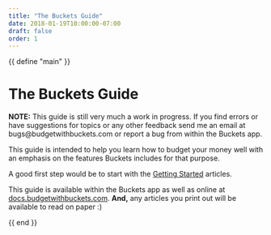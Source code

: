 ```yaml
---
title: "The Buckets Guide"
date: 2018-01-19T10:00:00-07:00
draft: false
order: 1
---
```


{{ define "main" }}

<h1>The Buckets Guide</h1>

<p>
    <notice><strong>NOTE:</strong> This guide is still very much a work in progress.  If you find errors or have suggestions for topics or any other feedback send me an email at bugs@budgetwithbuckets.com or report a bug from within the Buckets app.</notice>
</p>

<p>
    This guide is intended to help you learn how to budget your money well with an emphasis on the features Buckets includes for that purpose.
</p>

<p>
    A good first step would be to start with the <a href="/getting-started/1-principles/">Getting Started</a> articles.
</p>

<p>
    This guide is available within the Buckets app as well as online at <a href="https://docs.budgetwithbuckets.com">docs.budgetwithbuckets.com</a>.  <strong>And,</strong> any articles you print out will be available to read on paper :)
</p>

{{ end }}